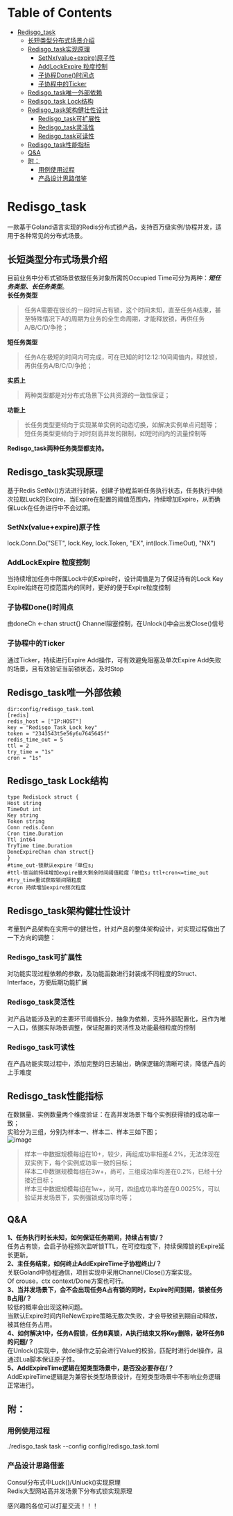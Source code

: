 Table of Contents
=================

* [Redisgo\_task](#redisgo_task)
  * [长短类型分布式场景介绍](#长短类型分布式场景介绍)
  * [Redisgo\_task实现原理](#redisgo_task实现原理)
    * [SetNx(value\+expire)原子性](#setnxvalueexpire原子性)
    * [AddLockExpire 粒度控制](#addlockexpire-粒度控制)
    * [子协程Done()时间点](#子协程done时间点)
    * [子协程中的Ticker](#子协程中的ticker)
  * [Redisgo\_task唯一外部依赖](#redisgo_task唯一外部依赖)
  * [Redisgo\_task Lock结构](#redisgo_task-lock结构)
  * [Redisgo\_task架构健壮性设计](#redisgo_task架构健壮性设计)
    * [Redisgo\_task可扩展性](#redisgo_task可扩展性)
    * [Redisgo\_task灵活性](#redisgo_task灵活性)
    * [Redisgo\_task可读性](#redisgo_task可读性)
  * [Redisgo\_task性能指标](#redisgo_task性能指标)
  * [Q&amp;A](#qa)
  * [附：](#附)
    * [用例使用过程](#用例使用过程)
    * [产品设计思路借鉴](#产品设计思路借鉴)

# Redisgo_task
一款基于Goland语言实现的Redis分布式锁产品，支持百万级实例/协程并发，适用于各种常见的分布式场景。

## 长短类型分布式场景介绍
目前业务中分布式锁场景依据任务对象所需的Occupied Time可分为两种：**_短任务类型、长任务类型_**。<br/>
**长任务类型**
> 任务A需要在很长的一段时间占有锁，这个时间未知，直至任务A结束，甚至特殊情况下A的周期为业务的全生命周期，才能释放锁，再供任务A/B/C/D/争抢；<br/>

**短任务类型**
> 任务A在极短的时间内可完成，可在已知的时12:12:10间阈值内，释放锁，再供任务A/B/C/D/争抢；<br/>

**实质上**<br/>
> 两种类型都是对分布式场景下公共资源的一致性保证；<br/>

**功能上**<br/>
> 长任务类型更倾向于实现某单实例的动态切换，如解决实例单点问题等；<br/>
> 短任务类型更倾向于对时刻高并发的限制，如短时间内的流量控制等<br/>

**Redisgo_task两种任务类型都支持。**

## Redisgo_task实现原理
基于Redis SetNx()方法进行封装，创建子协程监听任务执行状态，任务执行中频次拉取Luck的Expire，当Expire在配置的阈值范围内，持续增加Expire，从而确保Luck在任务进行中不会过期。

### SetNx(value+expire)原子性
lock.Conn.Do("SET", lock.Key, lock.Token, "EX", int(lock.TimeOut), "NX")
### AddLockExpire 粒度控制
当持续增加任务中所属Lock中的Expire时，设计阈值是为了保证持有的Lock Key Expire始终在可控范围内的同时，更好的便于Expire粒度控制
### 子协程Done()时间点
由doneCh <-chan struct{} Channel阻塞控制，在Unlock()中会出发Close()信号
### 子协程中的Ticker
通过Ticker，持续进行Expire Add操作，可有效避免阻塞及单次Expire Add失败的场景，且有效验证当前锁状态，及时Stop

## Redisgo_task唯一外部依赖
```
dir:config/redisgo_task.toml
[redis]
redis_host = ["IP:HOST"]
key = "Redisgo_Task_Lock_key"
token = "2343543t5e56y6u7645645f"
redis_time_out = 5
ttl = 2
try_time = "1s"
cron = "1s"
```
## Redisgo_task Lock结构
```
type RedisLock struct {
Host string
TimeOut int
Key string
Token string
Conn redis.Conn
Cron time.Duration
Ttl int64
TryTime time.Duration
DoneExpireChan chan struct{}
}
#time_out-锁默认expire「单位s」
#ttl-锁当前持续增加expire最大剩余时间阈值粒度「单位s」ttl+cron<=time_out
#try_time重试获取锁间隔粒度
#cron 持续增加expire频次粒度
```
## Redisgo_task架构健壮性设计
考量到产品架构在实用中的健壮性，针对产品的整体架构设计，对实现过程做出了一下方向的调整：
### Redisgo_task可扩展性
对功能实现过程依赖的参数，及功能函数进行封装成不同程度的Struct、Interface，方便后期功能扩展
### Redisgo_task灵活性
对产品功能涉及到的主要环节阈值拆分，抽象为依赖，支持外部配置化，且作为唯一入口，依据实际场景调整，保证配置的灵活性及功能最细粒度的控制
### Redisgo_task可读性
在产品功能实现过程中，添加完整的日志输出，确保逻辑的清晰可读，降低产品的上手难度

## Redisgo_task性能指标
在数据量、实例数量两个维度验证：在高并发场景下每个实例获得锁的成功率一致；<br/>
实验分为三组，分别为样本一、样本二、样本三如下图；<br/>
![image](https://img-blog.csdnimg.cn/20210514173657877.png?x-oss-process=image/watermark,type_ZmFuZ3poZW5naGVpdGk,shadow_10,text_aHR0cHM6Ly9ibG9nLmNzZG4ubmV0L3FxXzM0NDE3NDA4,size_16,color_FFFFFF,t_70)
> 样本一中数据规模每组在10+，较少，两组成功率相差4.2%，无法体现在双实例下，每个实例成功率一致的目标；<br/>
> 样本二中数据规模每组在3w+，尚可，三组成功率均差在0.2%，已经十分接近目标；<br/>
>样本三中数据规模每组在1w+，尚可，四组成功率均差在0.0025%，可以验证并发场景下，实例强锁成功率均等；<br/>
## Q&A
**1、任务执行时长未知，如何保证任务期间，持续占有锁/？**<br/>
任务占有锁，会启子协程频次监听锁TTL，在可控粒度下，持续保障锁的Expire延长更新。<br/>
**2、主任务结束，如何终止AddExpireTime子协程终止/？**<br/>
关联Goland中协程通信，项目实现中采用Channel/Close()方案实现。<br/>
Of crouse，ctx context/Done方案也可行。<br/>
**3、当并发场景下，会不会出现任务A占有锁的同时，Expire时间到期，锁被任务B占用/？**<br/>
较低的概率会出现这种问题。<br/>
当默认Expire时间内ReNewExpire策略无数次失败，才会导致锁到期自动释放，被其他任务占用。<br/>
**4、如何解决1中，任务A假锁，任务B真锁，A执行结束又将Key删除，破坏任务B的问题/？**<br/>
在Unlock()实现中，做del操作之前会进行Value的校验，匹配时进行del操作，且通过Lua脚本保证原子性。<br/>
**5、AddExpireTime逻辑在短类型场景中，是否没必要存在/？**<br/>
AddExpireTime逻辑是为兼容长类型场景设计，在短类型场景中不影响业务逻辑正常进行。<br/>

## 附：
### 用例使用过程
./redisgo_task task --config config/redisgo_task.toml
### 产品设计思路借鉴
Consul分布式中Luck()/Unluck()实现原理<br/>
Redis大型网站高并发场景下分布式锁实现原理

感兴趣的各位可以打星交流！！！
